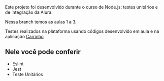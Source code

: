 Este projeto foi desenvolvido durante o curso de Node.js: testes unitários e de integração da Alura.

Nessa branch temos as aulas 1 a 3.

Testes realizados na plataforma usando códigos desenvolvido em aula e na aplicação [Carrinho](https://github.com/alura-cursos/2495_node_testes/tree/aula-3-pre)

## Nele você pode conferir

- Eslint
- Jest
- Teste Unitários
